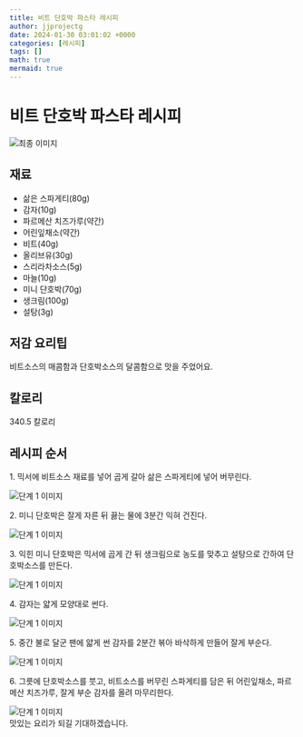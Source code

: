 ```yaml
---
title: 비트 단호박 파스타 레시피
author: jjprojectg
date: 2024-01-30 03:01:02 +0000
categories: [레시피]
tags: []
math: true
mermaid: true
---
```

<meta name="og:type" content="website"/>
<meta charset="UTF-8"/>
<div class="header">
  <h1>비트 단호박 파스타 레시피</h1>
</div>

<div class="container my-4">
  <div class="row">
    <div class="col-12 col-md-6">
      <div class="recipe-image">
        <img src="http://www.foodsafetykorea.go.kr/uploadimg/20210308/20210308042347_1615188227457.jpg" class="step-image" alt="최종 이미지"/>
      </div>
    </div>
    <div class="col-12 col-md-6">
      <div class="ingredients">
        <h2>재료</h2>
        <ul class="card">
          <li> 삶은 스파게티(80g) </li>
          <li>  감자(10g) </li>
          <li>  파르메산 치즈가루(약간) </li>
          <li>  어린잎채소(약간) </li>
          <li>  비트(40g) </li>
          <li>  올리브유(30g) </li>
          <li>  스리라차소스(5g) </li>
          <li>  마늘(10g) </li>
          <li>  미니 단호박(70g) </li>
          <li>  생크림(100g) </li>
          <li>  설탕(3g) </li>
</ul>
      </div>
    </div>
    <div class="col-12 col-md-6">
      <div class="ingredients">
        <h2>저감 요리팁</h2>
        <div class="card"> 
          <p>
            비트소스의 매콤함과 단호박소스의 달콤함으로 맛을 주었어요.
          </p>
        </div>
      </div>
      <div class="ingredients">
        <h2>칼로리</h2>
        <div class="card"> 
          <p>
            340.5 칼로리
          </p>
        </div>
      </div>
    </div>
  </div>

  <h2 class="my-4">레시피 순서</h2>
  <div class="card recipe-card">
    <div class="card-body recipe-step">
      <p class="card-text step-description">1. 믹서에 비트소스 재료를 넣어 곱게 갈아 삶은 스파게티에 넣어 버무린다.</p>
      <img src="http://www.foodsafetykorea.go.kr/uploadimg/20210308/20210308042418_1615188258180.jpg" alt="단계 1 이미지" class="step-image"/>
    </div>
  </div>
  <div class="card recipe-card">
    <div class="card-body recipe-step">
      <p class="card-text step-description">2. 미니 단호박은 잘게 자른 뒤 끓는 물에 3분간 익혀 건진다.</p>
      <img src="http://www.foodsafetykorea.go.kr/uploadimg/20210308/20210308042432_1615188272490.jpg" alt="단계 1 이미지" class="step-image"/>
    </div>
  </div>
  <div class="card recipe-card">
    <div class="card-body recipe-step">
      <p class="card-text step-description">3. 익힌 미니 단호박은 믹서에 곱게 간 뒤 생크림으로 농도를 맞추고 설탕으로 간하여 단호박소스를 만든다.</p>
      <img src="http://www.foodsafetykorea.go.kr/uploadimg/20210308/20210308042455_1615188295967.jpg" alt="단계 1 이미지" class="step-image"/>
    </div>
  </div>
  <div class="card recipe-card">
    <div class="card-body recipe-step">
      <p class="card-text step-description">4. 감자는 얇게 모양대로 썬다.</p>
      <img src="http://www.foodsafetykorea.go.kr/uploadimg/20210308/20210308042521_1615188321909.jpg" alt="단계 1 이미지" class="step-image"/>
    </div>
  </div>
  <div class="card recipe-card">
    <div class="card-body recipe-step">
      <p class="card-text step-description">5. 중간 불로 달군 팬에 얇게 썬 감자를 2분간 볶아 바삭하게 만들어 잘게 부순다.</p>
      <img src="http://www.foodsafetykorea.go.kr/uploadimg/20210308/20210308042538_1615188338503.jpg" alt="단계 1 이미지" class="step-image"/>
    </div>
  </div>
  <div class="card recipe-card">
    <div class="card-body recipe-step">
      <p class="card-text step-description">6. 그릇에 단호박소스를 붓고, 비트소스를 버무린 스파게티를 담은 뒤 어린잎채소, 파르메산 치즈가루, 잘게 부순 감자를 올려 마무리한다.</p>
      <img src="http://www.foodsafetykorea.go.kr/uploadimg/20210308/20210308042551_1615188351249.jpg" alt="단계 1 이미지" class="step-image"/>
    </div>
  </div>

</div>
맛있는 요리가 되길 기대하겠습니다.
